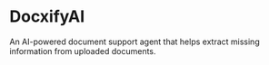 # DocxifyAI

An AI-powered document support agent that helps extract missing information from uploaded documents.
